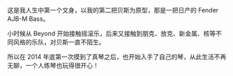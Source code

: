 这是我人生中第一个文身，以我的第二把贝斯为原型，那是一把日产的 Fender AJB-M Bass。

小时候从 Beyond 开始接触摇滚乐，后来又接触到朋克、放克、新金属、核等不同风格的乐队，对贝斯一直不陌生。

所以在 2014 年底第一次摸到了真琴之后，也开始入手了自己的琴，从此生活不再无聊，一个人练琴也玩得很开心！
